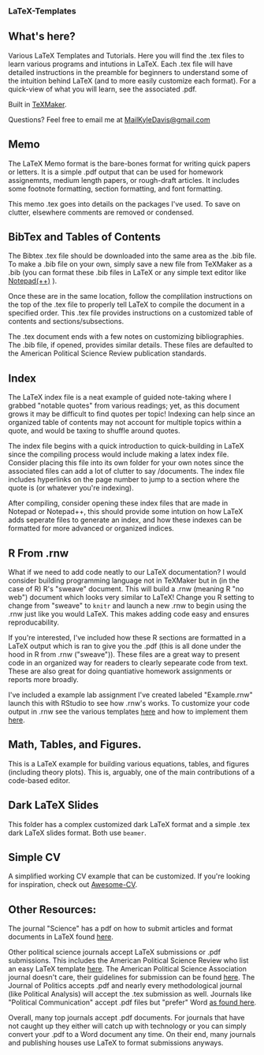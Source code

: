 ### LaTeX-Templates

## What's here?
Various LaTeX Templates and Tutorials. Here you will find the .tex files to learn various programs and intutions in LaTeX. Each .tex file will have detailed instructions in the preamble for beginners to understand some of the intuition behind LaTeX (and to more easily customize each format). For a quick-view of what you will learn, see the associated .pdf. 

Built in [TeXMaker](http://www.xm1math.net/texmaker/). 

Questions? Feel free to email me at MailKyleDavis@gmail.com

## Memo
The LaTeX Memo format is the bare-bones format for writing quick papers or letters. It is a simple .pdf output that can be used for homework assignemnts, medium length papers, or rough-draft articles. It includes some footnote formatting, section formatting, and font formatting. 

This memo .tex goes into details on the packages I've used. To save on clutter, elsewhere comments are removed or condensed.

## BibTex and Tables of Contents
The Bibtex .tex file should be downloaded into the same area as the .bib file. To make a .bib file on your own, simply save a new file from TeXMaker as a .bib (you can format these .bib files in LaTeX or any simple text editor like [Notepad(++)](https://notepad-plus-plus.org/) ). 

Once these are in the same location, follow the complilation instructions on the top of the .tex file to properly tell LaTeX to compile the document in a specified order. This .tex file provides instructions on a customized table of contents and sections/subsections. 

The .tex document ends with a few notes on customizing bibliographies. The .bib file, if opened, provides similar details. These files are defaulted to the American Political Science Review publication standards. 

## Index 
The LaTeX index file is a neat example of guided note-taking where I grabbed "notable quotes" from various readings; yet, as this document grows it may be difficult to find quotes per topic! Indexing can help since an organized table of contents may not account for multiple topics within a quote, and would be taxing to shuffle around quotes. 

The index file begins with a quick introduction to quick-building in LaTeX since the compiling process would include making a latex index file. Consider placing this file into its own folder for your own notes since the associated files can add a lot of clutter to say /documents. The index file includes hyperlinks on the page number to jump to a section where the quote is (or whatever you're indexing). 

After compiling, consider opening these index files that are made in Notepad or Notepad++, this should provide some intution on how LaTeX adds seperate files to generate an index, and how these indexes can be formatted for more advanced or organized indices. 

## R From .rnw
What if we need to add code neatly to our LaTeX documentation? I would consider building programming language not in TeXMaker but in (in the case of R) R's "sweave" document. This will build a .rnw (meaning R "no web") document which looks very similar to LaTeX! Change you R setting to change from "sweave" to `knitr` and launch a new .rnw to begin using the .rnw just like you would LaTeX. This makes adding code easy and ensures reproducability. 

If you're interested, I've included how these R sections are formatted in a LaTeX output which is ran to give you the .pdf (this is all done under the hood in R from .rnw ("sweave")). These files are a great way to present code in an organized way for readers to clearly sepearate code from text. These are also great for doing quantiative homework assignments or reports more broadly. 

I've included a example lab assignment I've created labeled "Example.rnw" launch this with RStudio to see how .rnw's works. To customize your code output in .rnw see the various templates [here](http://animation.r-forge.r-project.org/knitr/) and how to implement them [here]( https://github.com/yihui/knitr/blob/master/inst/examples/knitr-themes.Rnw). 


## Math, Tables, and Figures.
This is a LaTeX example for building various equations, tables, and figures (including theory plots). This is, arguably, one of the main contributions of a code-based editor. 

## Dark LaTeX Slides
This folder has a complex customized dark LaTeX format and a simple .tex dark LaTeX slides format. Both use `beamer`.

## Simple CV
A simplified working CV example that can be customized. If you're looking for inspiration, check out [Awesome-CV](https://github.com/posquit0/Awesome-CV).


## Other Resources:
The journal "Science" has a pdf on how to submit articles and format documents in LaTeX found [here](http://www.sciencemag.org/site/feature/contribinfo/prep/TeX_help/scifile.pdf). 

Other political science journals accept LaTeX submissions or .pdf submissions. This includes the American Political Science Review who list an easy LaTeX template [here](https://www.overleaf.com/latex/templates/american-political-%20science-review-aspr-submission-%20template/fxffppspqczt#.WftFOmhSxPa). The American Political Science Association journal doesn't care, their guidelines for submission can be found [here](https://ajps.org/guidelines-for-manuscripts/). The Journal of Politics accepts .pdf and nearly every methodological journal (like Political Analysis) will accept the .tex submission as well. Journals like "Political Communication" accept .pdf files but "prefer" Word [as found here](http://www.tandfonline.com/action/authorSubmission?show=instructions&journalCode=upcp20).

Overall, many top journals accept .pdf documents. For journals that have not caught up they either will catch up with technology or you can simply convert your .pdf to a Word document any time. On their end, many journals and publishing houses use LaTeX to format submissions anyways. 

